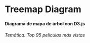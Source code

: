 # Treemap Diagram
#### Diagrama de mapa de árbol con D3.js

###### Temática: Top 95 películas más vistas
